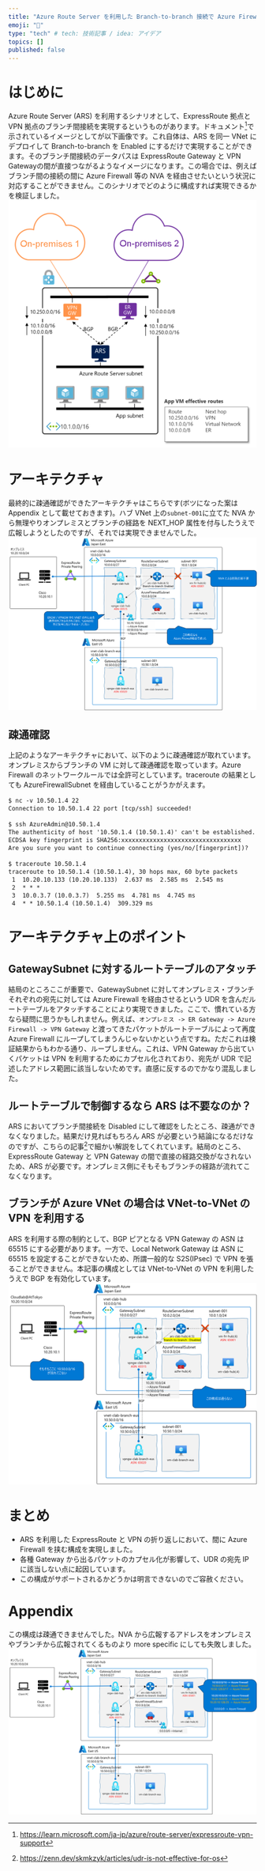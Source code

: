 ```yaml
---
title: "Azure Route Server を利用した Branch-to-branch 接続で Azure Firewall を経由させてみる"
emoji: "👏"
type: "tech" # tech: 技術記事 / idea: アイデア
topics: []
published: false
---
```


# はじめに
Azure Route Server (ARS) を利用するシナリオとして、ExpressRoute 拠点と VPN 拠点のブランチ間接続を実現するというものがあります。ドキュメント[^1]で示されているイメージとしてが以下画像です。これ自体は、ARS を同一 VNet にデプロイして Branch-to-branch を Enabled にするだけで実現することができます。そのブランチ間接続のデータパスは ExpressRoute Gateway と VPN Gatewayの間が直接つながるようなイメージになります。この場合では、例えばブランチ間の接続の間に Azure Firewall 等の NVA を経由させたいという状況に対応することができません。このシナリオでどのように構成すれば実現できるかを検証しました。
![](/images/20231212-branch2branch-azfw/expressroute-and-vpn-with-route-server.png)
[^1]:https://learn.microsoft.com/ja-jp/azure/route-server/expressroute-vpn-support


# アーキテクチャ
最終的に疎通確認ができたアーキテクチャはこちらです(ボツになった案は Appendix として載せておきます)。ハブ VNet 上の`subnet-001`に立てた NVA から無理やりオンプレミスとブランチの経路を NEXT_HOP 属性を付与したうえで広報しようとしたのですが、それでは実現できませんでした。
![](/images/20231212-branch2branch-azfw/arch-success.png)

## 疎通確認
上記のようなアーキテクチャにおいて、以下のように疎通確認が取れています。オンプレミスからブランチの VM に対して疎通確認を取っています。Azure Firewall のネットワークルールでは全許可としています。traceroute の結果としても AzureFirewallSubnet を経由していることがうかがえます。

```
$ nc -v 10.50.1.4 22
Connection to 10.50.1.4 22 port [tcp/ssh] succeeded!

$ ssh AzureAdmin@10.50.1.4
The authenticity of host '10.50.1.4 (10.50.1.4)' can't be established.
ECDSA key fingerprint is SHA256:xxxxxxxxxxxxxxxxxxxxxxxxxxxxxxxxxx
Are you sure you want to continue connecting (yes/no/[fingerprint])?

$ traceroute 10.50.1.4
traceroute to 10.50.1.4 (10.50.1.4), 30 hops max, 60 byte packets
 1  10.20.10.133 (10.20.10.133)  2.637 ms  2.585 ms  2.545 ms
 2  * * *
 3  10.0.3.7 (10.0.3.7)  5.255 ms  4.781 ms  4.745 ms
 4  * * 10.50.1.4 (10.50.1.4)  309.329 ms

```

# アーキテクチャ上のポイント

## GatewaySubnet に対するルートテーブルのアタッチ
結局のところここが重要で、GatewaySubnet に対してオンプレミス・ブランチそれぞれの宛先に対しては Azure Firewall を経由させるという UDR を含んだルートテーブルをアタッチすることにより実現できました。ここで、慣れている方なら疑問に思うかもしれません。例えば、`オンプレミス -> ER Gateway -> Azure Firewall -> VPN Gateway` と渡ってきたパケットがルートテーブルによって再度 Azure Firewall にループしてしまうんじゃないかという点ですね。ただこれは検証結果からもわかる通り、ループしません。これは、VPN Gateway から出ていくパケットは VPN を利用するためにカプセル化されており、宛先が UDR で記述したアドレス範囲に該当しないためです。直感に反するのでかなり混乱しました。

## ルートテーブルで制御するなら ARS は不要なのか？
ARS においてブランチ間接続を Disabled にして確認をしたところ、疎通ができなくなりました。結果だけ見ればもちろん ARS が必要という結論になるだけなのですが、こちらの記事[^2]で細かい解説をしてくれています。結局のところ、ExpressRoute Gateway と VPN Gateway の間で直接の経路交換がなされないため、ARS が必要です。オンプレミス側にそもそもブランチの経路が流れてこなくなります。
[^2]:https://zenn.dev/skmkzyk/articles/udr-is-not-effective-for-os

## ブランチが Azure VNet の場合は VNet-to-VNet の VPN を利用する
ARS を利用する際の制約として、BGP ピアとなる VPN Gateway の ASN は 65515 にする必要があります。一方で、Local Network Gateway は ASN に 65515 を設定することができないため、所謂一般的な S2S(IPsec) で VPN を張ることができません。本記事の構成としては VNet-to-VNet の VPN を利用したうえで BGP を有効化しています。
![](/images/20231212-branch2branch-azfw/arch-b2b-disabled.png)

# まとめ
- ARS を利用した ExpressRoute と VPN の折り返しにおいて、間に Azure Firewall を挟む構成を実現しました。
- 各種 Gateway から出るパケットのカプセル化が影響して、UDR の宛先 IP に該当しない点に起因しています。
- この構成がサポートされるかどうかは明言できないのでご容赦ください。

# Appendix
この構成は疎通できませんでした。NVA から広報するアドレスをオンプレミスやブランチから広報されてくるものより more specific にしても失敗しました。
![](/images/20231212-branch2branch-azfw/arch-failed.png)


